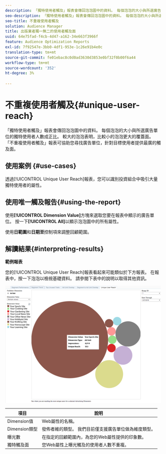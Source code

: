 ```yaml
---
description: 「獨特使用者觸及」報表會傳回泡泡圖中的資料。 每個泡泡的大小與所選廣告單位的獨特使用者人數成正比。 較大的泡泡表明，比較小的泡泡更大的覆蓋面。 「不重複使用者觸及」報表可協助您尋找廣告單位，針對目標使用者提供最廣的觸及面。
seo-description: 「獨特使用者觸及」報表會傳回泡泡圖中的資料。 每個泡泡的大小與所選廣告單位的獨特使用者人數成正比。 較大的泡泡表明，比較小的泡泡更大的覆蓋面。 「不重複使用者觸及」報表可協助您尋找廣告單位，針對目標使用者提供最廣的觸及面。
seo-title: 不重複使用者觸及
solution: Audience Manager
title: 出版業者獨一無二的使用者觸及面
uuid: 64e75fad-f4cb-4d47-a162-34e663f3966f
feature: Audience Optimization Reports
exl-id: 7f92547e-3bb0-4df1-953e-1c26e91b4e0c
translation-type: tm+mt
source-git-commit: fe01ebac8c0d0ad3630d3853e0bf32f0b00f6a44
workflow-type: tm+mt
source-wordcount: '352'
ht-degree: 3%

---
```


# 不重複使用者觸及{#unique-user-reach}

「獨特使用者觸及」報表會傳回泡泡圖中的資料。 每個泡泡的大小與所選廣告單位的獨特使用者人數成正比。 較大的泡泡表明，比較小的泡泡更大的覆蓋面。 「不重複使用者觸及」報表可協助您尋找廣告單位，針對目標使用者提供最廣的觸及面。

## 使用案例 {#use-cases}

透過[!UICONTROL Unique User Reach]報表，您可以識別投資組合中吸引大量獨特使用者的屬性。

## 使用唯一觸及報告{#using-the-report}

使用&#x200B;**[!UICONTROL Dimension Value]**&#x200B;方塊來選取您要在報表中顯示的廣告單位。 按一下&#x200B;**[!UICONTROL All]**&#x200B;以顯示泡泡圖中的所有屬性。

使用&#x200B;**日範圍**&#x200B;和&#x200B;**日期至**&#x200B;控制項來調整回顧範圍。

## 解讀結果{#interpreting-results}

**範例報表**

您的[!UICONTROL Unique User Reach]報表看起來可能類似於下方報表。 在報表中，按一下泡泡以檢視基礎資料。 請參閱下表中的說明以取得其他資訊。

![](assets/publisher_unique_user_reach.png)

| 項目 | 說明 |
|--- |--- |
| Dimension值 | Web屬性的名稱。 |
| Dimension類型 | 發佈者維的類型。 我們目前僅支援廣告單位做為維度類型。 |
| 曝光數 | 在指定的回顧範圍內，為您的Web屬性提供的印象數。 |
| 獨特觸及面 | 您Web屬性上曝光觸及的使用者人數不重複。 |
